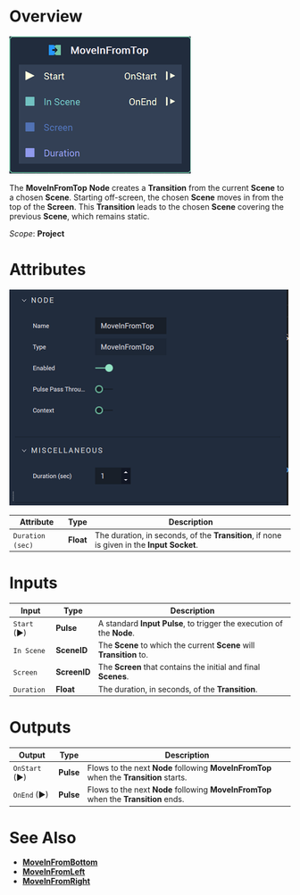 # Overview

![The MoveInFromTop Node.](../../.gitbook/assets/node-moveinfromtop.png)

The **MoveInFromTop** **Node** creates a **Transition** from the current **Scene** to a chosen **Scene**. Starting off-screen, the chosen **Scene** moves in from the top of the **Screen**. This **Transition** leads to the chosen **Scene** covering the previous **Scene**, which remains static. 

*Scope*: **Project**

# Attributes

![The MoveInFromTop Node Attributes**](../../.gitbook/assets/node-moveinfromtop-attri.png)

|Attribute|Type|Description|
|---|---|---|
|`Duration (sec)`|**Float**| The duration, in seconds, of the **Transition**, if none is given in the **Input Socket**. |

# Inputs

|Input|Type|Description|
|---|---|---|
|`Start` (►)|**Pulse**|A standard **Input Pulse**, to trigger the execution of the **Node**.|
| `In Scene` | **SceneID** | The **Scene** to which the current **Scene** will **Transition** to. |
| `Screen` | **ScreenID** | The **Screen** that contains the initial and final **Scenes**. |
| `Duration` | **Float** | The duration, in seconds, of the **Transition**. |


# Outputs

|Output|Type|Description|
|---|---|---|
| `OnStart` (►) | **Pulse** | Flows to the next **Node** following **MoveInFromTop** when the **Transition** starts. |
| `OnEnd` (►) | **Pulse** | Flows to the next **Node** following **MoveInFromTop** when the **Transition** ends.  |

# See Also

* [**MoveInFromBottom**](moveinfromtop.md)
* [**MoveInFromLeft**](moveinfromleft.md)
* [**MoveInFromRight**](moveinfromright.md)


